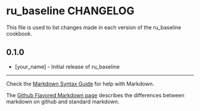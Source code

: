 # ru_baseline CHANGELOG

This file is used to list changes made in each version of the ru_baseline cookbook.

## 0.1.0
- [your_name] - Initial release of ru_baseline

- - -
Check the [Markdown Syntax Guide](http://daringfireball.net/projects/markdown/syntax) for help with Markdown.

The [Github Flavored Markdown page](http://github.github.com/github-flavored-markdown/) describes the differences between markdown on github and standard markdown.
